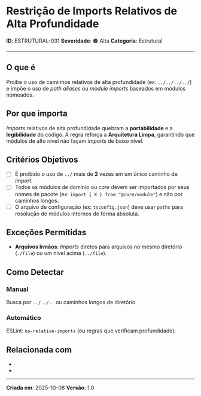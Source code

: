 # Restrição de Imports Relativos de Alta Profundidade
<!-- markdownlint-disable MD012 MD029 MD031 MD032 MD036 -->

**ID**: ESTRUTURAL-031
**Severidade**: 🟠 Alta
**Categoria**: Estrutural

---

## O que é

Proíbe o uso de caminhos relativos de alta profundidade (ex: `../../../../`) e impõe o uso de *path aliases* ou *module imports* baseados em módulos nomeados.

## Por que importa

*Imports* relativos de alta profundidade quebram a **portabilidade** e a **legibilidade** do código. A regra reforça a **Arquitetura Limpa**, garantindo que módulos de alto nível não façam *imports* de baixo nível.

## Critérios Objetivos

- [ ] É proibido o uso de `../` mais de **2** vezes em um único caminho de *import*.
- [ ] Todos os módulos de domínio ou *core* devem ser importados por seus nomes de pacote (ex: `import { X } from "@core/module"`) e não por caminhos longos.
- [ ] O arquivo de configuração (ex: `tsconfig.json`) deve usar `paths` para resolução de módulos internos de forma absoluta.

## Exceções Permitidas

- **Arquivos Irmãos**: *Imports* diretos para arquivos no mesmo diretório (`./file`) ou um nível acima (`../file`).

## Como Detectar

### Manual

Busca por `../../..` ou caminhos longos de diretório.

### Automático

ESLint: `no-relative-imports` (ou regras que verificam profundidade).

## Relacionada com

- [COMPORTAMENTAL-014]: reforça (DIP)
- [ESTRUTURAL-018]: reforça (ADP)

---

**Criada em**: 2025-10-08
**Versão**: 1.0

